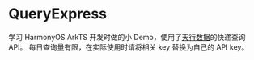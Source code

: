 # QueryExpress
学习 HarmonyOS ArkTS 开发时做的小 Demo，使用了[天行数据](https://www.tianapi.com/apiview/152)的快递查询 API。
每日查询量有限，在实际使用时请将相关 key 替换为自己的 API key。
